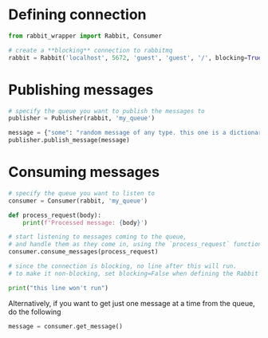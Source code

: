 # Defining connection
```python
from rabbit_wrapper import Rabbit, Consumer

# create a **blocking** connection to rabbitmq
rabbit = Rabbit('localhost', 5672, 'guest', 'guest', '/', blocking=True)
```

# Publishing messages
```python
# specify the queue you want to publish the messages to
publisher = Publisher(rabbit, 'my_queue')

message = {"some": "random message of any type. this one is a dictionary."}
publisher.publish_message(message)
```

# Consuming messages
```python
# specify the queue you want to listen to
consumer = Consumer(rabbit, 'my_queue')

def process_request(body):
    print(f'Processed message: {body}')

# start listening to messages coming to the queue,
# and handle them as they come in, using the `process_request` function
consumer.consume_messages(process_request)

# since the connection is blocking, no line after this will run.
# to make it non-blocking, set blocking=False when defining the Rabbit connection.

print("this line won't run")
```

Alternatively, if you want to get just one message at a time from the queue, do the following
```python
message = consumer.get_message()
```
